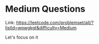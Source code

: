 # Medium Questions

Link: https://leetcode.com/problemset/all/?listId=wpwgkgt&difficulty=Medium

Let's focus on it

